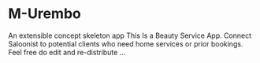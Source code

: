 # M-Urembo
An extensible concept skeleton app
This Is a Beauty Service App. Connect Saloonist to potential clients who need home services or prior bookings.
Feel free do edit and re-distribute ...
